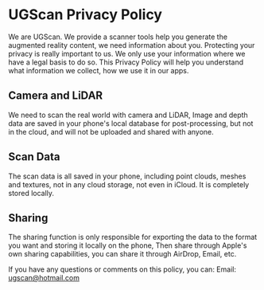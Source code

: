 # UGScan Privacy Policy

We are UGScan. We provide a scanner tools help you generate the augmented reality content, we need information about you. Protecting your privacy is really important to us. We only use your information where we have a legal basis to do so. This Privacy Policy will help you understand what information we collect, how we use it in our apps.


## Camera and LiDAR

We need to scan the real world with camera and LiDAR, Image and depth data are saved in your phone's local database for post-processing, but not in the cloud, and will not be uploaded and shared with anyone.

## Scan Data
The scan data is all saved in your phone, including point clouds, meshes and textures, not in any cloud storage, not even in iCloud. It is completely stored locally.

## Sharing
The sharing function is only responsible for exporting the data to the format you want and storing it locally on the phone, Then share through Apple's own sharing capabilities, you can share it through AirDrop, Email, etc.


If you have any questions or comments on this policy, you can:
Email: ugscan@hotmail.com
